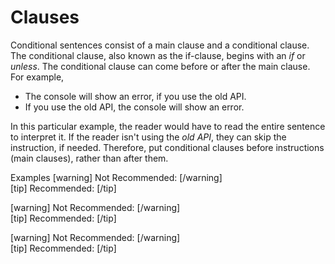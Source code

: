 # Clauses

Conditional sentences consist of a main clause and a conditional clause. The conditional clause, also known as the if-clause, begins with an *if* or *unless*. The conditional clause can come before or after the main clause.  
For example,
- The console will show an error, if you use the old API.
- If you use the old API, the console will show an error.

In this particular example, the reader would have to read the entire sentence to interpret it. If the reader isn't using the *old API*, they can skip the instruction, if needed. Therefore, put conditional clauses before instructions (main clauses), rather than after them.

Examples
[warning] Not Recommended: [/warning]  
[tip] Recommended: [/tip]

[warning] Not Recommended: [/warning]  
[tip] Recommended: [/tip]

[warning] Not Recommended: [/warning]  
[tip] Recommended: [/tip]
